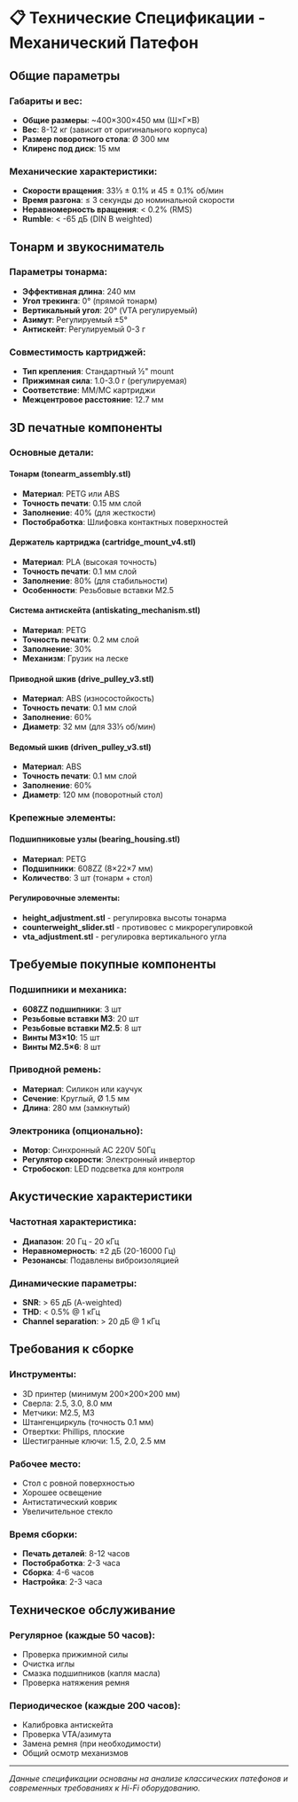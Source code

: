 # 📋 Технические Спецификации - Механический Патефон

## Общие параметры

### Габариты и вес:
- **Общие размеры**: ~400×300×450 мм (Ш×Г×В)
- **Вес**: 8-12 кг (зависит от оригинального корпуса)
- **Размер поворотного стола**: Ø 300 мм
- **Клиренс под диск**: 15 мм

### Механические характеристики:
- **Скорости вращения**: 33⅓ ± 0.1% и 45 ± 0.1% об/мин
- **Время разгона**: ≤ 3 секунды до номинальной скорости
- **Неравномерность вращения**: < 0.2% (RMS)
- **Rumble**: < -65 дБ (DIN B weighted)

## Тонарм и звукосниматель

### Параметры тонарма:
- **Эффективная длина**: 240 мм
- **Угол трекинга**: 0° (прямой тонарм)
- **Вертикальный угол**: 20° (VTA регулируемый)
- **Азимут**: Регулируемый ±5°
- **Антискейт**: Регулируемый 0-3 г

### Совместимость картриджей:
- **Тип крепления**: Стандартный ½" mount
- **Прижимная сила**: 1.0-3.0 г (регулируемая)
- **Соответствие**: MM/MC картриджи
- **Межцентровое расстояние**: 12.7 мм

## 3D печатные компоненты

### Основные детали:

#### Тонарм (tonearm_assembly.stl)
- **Материал**: PETG или ABS
- **Точность печати**: 0.15 мм слой
- **Заполнение**: 40% (для жесткости)
- **Постобработка**: Шлифовка контактных поверхностей

#### Держатель картриджа (cartridge_mount_v4.stl)
- **Материал**: PLA (высокая точность)
- **Точность печати**: 0.1 мм слой
- **Заполнение**: 80% (для стабильности)
- **Особенности**: Резьбовые вставки M2.5

#### Система антискейта (antiskating_mechanism.stl)
- **Материал**: PETG
- **Точность печати**: 0.2 мм слой
- **Заполнение**: 30%
- **Механизм**: Грузик на леске

#### Приводной шкив (drive_pulley_v3.stl)
- **Материал**: ABS (износостойкость)
- **Точность печати**: 0.1 мм слой
- **Заполнение**: 60%
- **Диаметр**: 32 мм (для 33⅓ об/мин)

#### Ведомый шкив (driven_pulley_v3.stl)
- **Материал**: ABS
- **Точность печати**: 0.1 мм слой
- **Заполнение**: 60%
- **Диаметр**: 120 мм (поворотный стол)

### Крепежные элементы:

#### Подшипниковые узлы (bearing_housing.stl)
- **Материал**: PETG
- **Подшипники**: 608ZZ (8×22×7 мм)
- **Количество**: 3 шт (тонарм + стол)

#### Регулировочные элементы:
- **height_adjustment.stl** - регулировка высоты тонарма
- **counterweight_slider.stl** - противовес с микрорегулировкой
- **vta_adjustment.stl** - регулировка вертикального угла

## Требуемые покупные компоненты

### Подшипники и механика:
- **608ZZ подшипники**: 3 шт
- **Резьбовые вставки M3**: 20 шт
- **Резьбовые вставки M2.5**: 8 шт
- **Винты M3×10**: 15 шт
- **Винты M2.5×6**: 8 шт

### Приводной ремень:
- **Материал**: Силикон или каучук
- **Сечение**: Круглый, Ø 1.5 мм
- **Длина**: 280 мм (замкнутый)

### Электроника (опционально):
- **Мотор**: Синхронный AC 220V 50Гц
- **Регулятор скорости**: Электронный инвертор
- **Стробоскоп**: LED подсветка для контроля

## Акустические характеристики

### Частотная характеристика:
- **Диапазон**: 20 Гц - 20 кГц
- **Неравномерность**: ±2 дБ (20-16000 Гц)
- **Резонансы**: Подавлены виброизоляцией

### Динамические параметры:
- **SNR**: > 65 дБ (A-weighted)
- **THD**: < 0.5% @ 1 кГц
- **Channel separation**: > 20 дБ @ 1 кГц

## Требования к сборке

### Инструменты:
- 3D принтер (минимум 200×200×200 мм)
- Сверла: 2.5, 3.0, 8.0 мм
- Метчики: M2.5, M3
- Штангенциркуль (точность 0.1 мм)
- Отвертки: Phillips, плоские
- Шестигранные ключи: 1.5, 2.0, 2.5 мм

### Рабочее место:
- Стол с ровной поверхностью
- Хорошее освещение
- Антистатический коврик
- Увеличительное стекло

### Время сборки:
- **Печать деталей**: 8-12 часов
- **Постобработка**: 2-3 часа
- **Сборка**: 4-6 часов
- **Настройка**: 2-3 часа

## Техническое обслуживание

### Регулярное (каждые 50 часов):
- Проверка прижимной силы
- Очистка иглы
- Смазка подшипников (капля масла)
- Проверка натяжения ремня

### Периодическое (каждые 200 часов):
- Калибровка антискейта
- Проверка VTA/азимута
- Замена ремня (при необходимости)
- Общий осмотр механизмов

---

*Данные спецификации основаны на анализе классических патефонов и современных требованиях к Hi-Fi оборудованию.*
